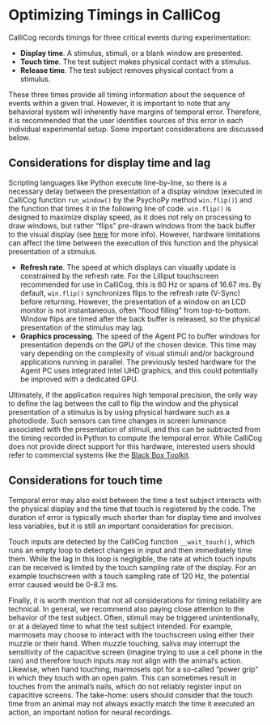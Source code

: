 # Optimizing Timings in CalliCog

CalliCog records timings for three critical events during experimentation:

- **Display time**. A stimulus, stimuli, or a blank window are presented.
- **Touch time**. The test subject makes physical contact with a stimulus.
- **Release time**. The test subject removes physical contact from a stimulus. 

These three times provide all timing information about the sequence of events within a given trial. However, it is important to note that any behavioral system will inherently have margins of temporal error.
Therefore, it is recommended that the user identifies sources of this error in each individual experimental setup. Some important considerations are discussed below.

## Considerations for display time and lag
Scripting languages like Python execute line-by-line, so there is a necessary delay between the presentation of a display window (executed in CalliCog function `run_window()` by the PsychoPy method `win.flip()`) and the function that times it in the following line of code.
`win.flip()` is designed to maximize display speed, as it does not rely on processing to draw windows, but rather “flips” pre-drawn windows from the back buffer to the visual display (see [here](https://psychopy.org/api/visual/window.html#psychopy.visual.Window.flip) for more info).
However, hardware limitations can affect the time between the execution of this function and the physical presentation of a stimulus.

- **Refresh rate**. The speed at which displays can visually update is constrained by the refresh rate. For the Lilliput touchscreen recommended for use in CalliCog, this is 60 Hz or spans of 16.67 ms. By default, `win.flip()` synchronizes flips to the refresh rate (V-Sync) before returning.
However, the presentation of a window on an LCD monitor is not instantaneous, often “flood filling” from top-to-bottom. Window flips are timed after the back buffer is released, so the physical presentation of the stimulus may lag.
- **Graphics processing**. The speed of the Agent PC to buffer windows for presentation depends on the GPU of the chosen device. This time may vary depending on the complexity of visual stimuli and/or background applications running in parallel.
The previously tested hardware for the Agent PC uses integrated Intel UHD graphics, and this could potentially be improved with a dedicated GPU.

Ultimately, if the application requires high temporal precision, the only way to define the lag between the call to flip the window and the physical presentation of a stimulus is by using physical hardware such as a photodiode.
Such sensors can time changes in screen luminance associated with the presentation of stimuli, and this can be subtracted from the timing recorded in Python to compute the temporal error.
While CalliCog does not provide direct support for this hardware, interested users should refer to commercial systems like the [Black Box Toolkit](https://www.blackboxtoolkit.com/index.html).

## Considerations for touch time
Temporal error may also exist between the time a test subject interacts with the physical display and the time that touch is registered by the code. The duration of error is typically much shorter than for display time and involves less variables, but it is still an important consideration for precision.

Touch inputs are detected by the CalliCog function `__wait_touch()`, which runs an empty loop to detect changes in input and then immediately time them. While the lag in this loop is negligible, the rate at which touch inputs can be received is limited by the touch sampling rate of the display.
For an example touchscreen with a touch sampling rate of 120 Hz, the potential error caused would be 0-8.3 ms.

Finally, it is worth mention that not all considerations for timing reliability are technical. In general, we recommend also paying close attention to the behavior of the test subject. Often, stimuli may be triggered unintentionally, or at a delayed time to what the test subject intended.
For example, marmosets may choose to interact with the touchscreen using either their muzzle or their hand. When muzzle touching, saliva may interrupt the sensitivity of the capacitive screen (imagine trying to use a cell phone in the rain) and therefore touch inputs may not align with the animal’s action.
Likewise, when hand touching, marmosets opt for a so-called “power grip” in which they touch with an open palm. This can sometimes result in touches from the animal’s nails, which do not reliably register input on capacitive screens.
The take-home: users should consider that the touch time from an animal may not always exactly match the time it executed an action, an important notion for neural recordings. 
